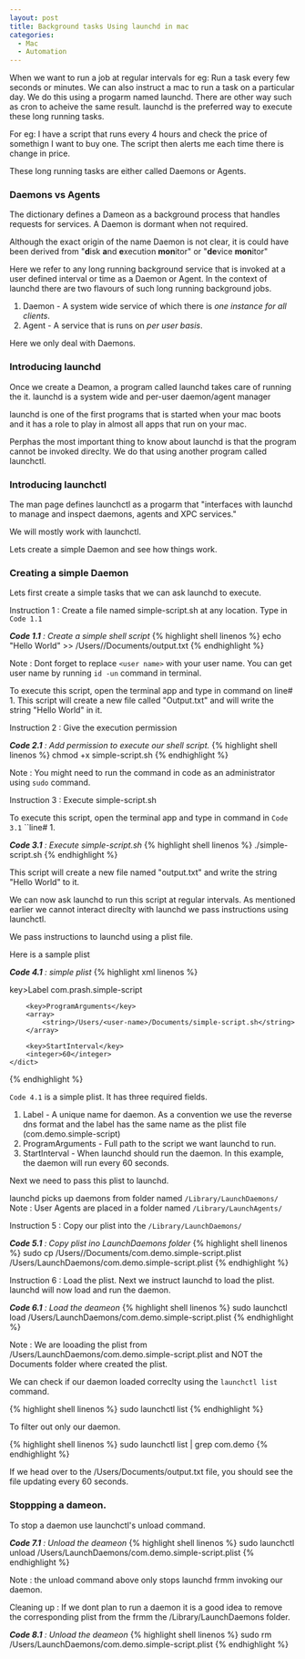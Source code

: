 ```yaml
---
layout: post
title: Background tasks Using launchd in mac 
categories:
  - Mac 
  - Automation 
---
```


When we want to run a job at regular intervals for eg: Run a task every few seconds or minutes. We can also instruct a mac to run a task on a particular day. We do this using a progarm named launchd. There are other way such as cron to acheive the same result. launchd is the preferred way to execute these long running tasks. 

For eg: I have a script that runs every 4 hours and check the price of somethign I want to buy one. The script then alerts me each time there is change in price.

These long running tasks are either called Daemons or Agents.

### Daemons vs Agents
The dictionary defines a Dameon as a background process that handles requests for services. A Daemon is dormant when not required. 

Although the exact origin of the name Daemon is not clear, it is could have been derived from "**d**isk **a**nd **e**xecution **mon**itor" or "**de**vice **mon**itor"

Here we refer to any long running background service that is invoked at a user defined interval or time as a Daemon or Agent. 
In the context of launchd there are two flavours of such long running background jobs.
1) Daemon - A system wide service of which there is _one instance for all clients_.  
2) Agent - A service that is runs on _per user basis_.

Here we only deal with Daemons.

### Introducing launchd
Once we create a Deamon, a program called launchd takes care of running the it.
launchd is a system wide and per-user daemon/agent manager

launchd is one of the first programs that is started when your mac boots and it has a role to play in almost all apps that run on your mac.

Perphas the most important thing to know about launchd is that the program cannot be invoked direclty. We do that using another program called launchctl.

### Introducing launchctl
The man page defines launchctl as a progarm that "interfaces with launchd to manage and inspect daemons, agents and XPC services." 

We will mostly work with launchctl.

Lets create a simple Daemon and see how things work.

### Creating a simple Daemon
Lets first create a simple tasks that we can ask launchd to execute. 

Instruction 1 : Create a file named simple-script.sh at any location. Type in `Code 1.1`

_**Code 1.1** : Create a simple shell script_ 
{% highlight shell linenos %}
echo "Hello World" >> /Users/<user name>/Documents/output.txt
{% endhighlight %}

Note : Dont forget to replace `<user name>` with your user name. You can get user name by running `id -un` command in terminal.

To execute this script, open the terminal app and type in command on line# 1.
This script will create a new file called "Output.txt" and will write the string "Hello World" in it.

Instruction 2 : Give the execution permission 

_**Code 2.1** : Add permission to execute our shell script._ 
{% highlight shell linenos %}
chmod +x simple-script.sh
{% endhighlight %}

Note : You might need to run the command in code as an administrator using `sudo` command.

Instruction 3 : Execute simple-script.sh 

To execute this script, open the terminal app and type in command in `Code 3.1`  ``line# 1.

_**Code 3.1** : Execute simple-script.sh_ 
{% highlight shell linenos %}
./simple-script.sh
{% endhighlight %}

This script will create a new file named "output.txt" and write the string "Hello World" to it.

We can now ask launchd to run this script at regular intervals. 
As mentioned earlier we cannot interact direclty with launchd we pass instructions using launchctl.

We pass instructions to launchd using a plist file. 

Here is a sample plist

_**Code 4.1** : simple plist_ 
{% highlight xml linenos %}
<?xml version="1.0" encoding="UTF-8"?>
<!DOCTYPE plist PUBLIC "-//Apple//DTD PLIST 1.0//EN" "http://www.apple.com/DTDs/PropertyList-1.0.dtd">
<plist version="1.0">
    <dict>
        key>Label</key>
        <string>com.prash.simple-script</string>

        <key>ProgramArguments</key>
        <array>
            <string>/Users/<user-name>/Documents/simple-script.sh</string>
        </array>

        <key>StartInterval</key>
        <integer>60</integer>
    </dict>
</plist>
{% endhighlight %}

`Code 4.1` is a simple plist. It has three required fields.
1. Label - A unique name for daemon. As a convention we use the reverse dns format and the label has the same name as the plist file (com.demo.simple-script) 
2. ProgramArguments - Full path to the script we want launchd to run. 
3. StartInterval - When launchd should run the daemon. In this example, the daemon will run every 60 seconds. 

Next we need to pass this plist to launchd.

launchd picks up daemons from folder named `/Library/LaunchDaemons/`
Note : User Agents are placed in a folder named `/Library/LaunchAgents/`

Instruction 5 : Copy our plist into the `/Library/LaunchDaemons/`

_**Code 5.1** : Copy plist ino  LaunchDaemons folder_ 
{% highlight shell linenos %}
sudo cp /Users/<user-name>/Documents/com.demo.simple-script.plist /Users/LaunchDaemons/com.demo.simple-script.plist
{% endhighlight %}

Instruction 6 : Load the plist.
Next we instruct launchd to load the plist. launchd will now load and run the daemon.

_**Code 6.1** : Load the deameon_ 
{% highlight shell linenos %}
sudo launchctl load /Users/LaunchDaemons/com.demo.simple-script.plist
{% endhighlight %}

Note : We are looading the plist from /Users/LaunchDaemons/com.demo.simple-script.plist and NOT the Documents folder where created the plist.

We can check if our daemon loaded correclty using the `launchctl list` command.

{% highlight shell linenos %}
sudo launchctl list 
{% endhighlight %}

To filter out only our daemon.

{% highlight shell linenos %}
sudo launchctl list | grep com.demo
{% endhighlight %}

If we head over to the /Users/Documents/output.txt file, you should see the file updating every 60 seconds.

### Stoppping a dameon.
To stop a daemon use launchctl's unload command.

_**Code 7.1** : Unload the deameon_ 
{% highlight shell linenos %}
sudo launchctl unload /Users/LaunchDaemons/com.demo.simple-script.plist
{% endhighlight %}

Note : the unload command above only stops launchd frmm invoking our daemon.

Cleaning up :
If we dont plan to run a daemon it is a good idea to remove the corresponding plist from the frmm the /Library/LaunchDaemons folder.


_**Code 8.1** : Unload the deameon_ 
{% highlight shell linenos %}
sudo rm /Users/LaunchDaemons/com.demo.simple-script.plist
{% endhighlight %}
